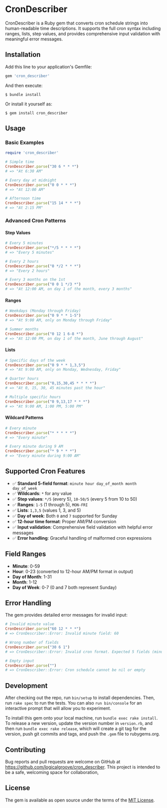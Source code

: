 # CronDescriber

CronDescriber is a Ruby gem that converts cron schedule strings into human-readable time descriptions. It supports the full cron syntax including ranges, lists, step values, and provides comprehensive input validation with meaningful error messages.

## Installation

Add this line to your application's Gemfile:

```ruby
gem 'cron_describer'
```

And then execute:

```
$ bundle install
```

Or install it yourself as:

```
$ gem install cron_describer
```

## Usage

### Basic Examples

```ruby
require 'cron_describer'

# Simple time
CronDescriber.parse("30 6 * * *")
# => "At 6:30 AM"

# Every day at midnight
CronDescriber.parse("0 0 * * *")
# => "At 12:00 AM"

# Afternoon time
CronDescriber.parse("15 14 * * *")
# => "At 2:15 PM"
```

### Advanced Cron Patterns

#### Step Values
```ruby
# Every 5 minutes
CronDescriber.parse("*/5 * * * *")
# => "Every 5 minutes"

# Every 2 hours
CronDescriber.parse("0 */2 * * *")
# => "Every 2 hours"

# Every 3 months on the 1st
CronDescriber.parse("0 0 1 */3 *")
# => "At 12:00 AM, on day 1 of the month, every 3 months"
```

#### Ranges
```ruby
# Weekdays (Monday through Friday)
CronDescriber.parse("0 9 * * 1-5")
# => "At 9:00 AM, only on Monday through Friday"

# Summer months
CronDescriber.parse("0 12 1 6-8 *")
# => "At 12:00 PM, on day 1 of the month, June through August"
```

#### Lists
```ruby
# Specific days of the week
CronDescriber.parse("0 9 * * 1,3,5")
# => "At 9:00 AM, only on Monday, Wednesday, Friday"

# Quarter hours
CronDescriber.parse("0,15,30,45 * * * *")
# => "At 0, 15, 30, 45 minutes past the hour"

# Multiple specific hours
CronDescriber.parse("0 9,13,17 * * *")
# => "At 9:00 AM, 1:00 PM, 5:00 PM"
```

#### Wildcard Patterns
```ruby
# Every minute
CronDescriber.parse("* * * * *")
# => "Every minute"

# Every minute during 9 AM
CronDescriber.parse("* 9 * * *")
# => "Every minute during 9:00 AM"
```

## Supported Cron Features

- ✅ **Standard 5-field format**: `minute hour day_of_month month day_of_week`
- ✅ **Wildcards**: `*` for any value
- ✅ **Step values**: `*/5` (every 5), `10-50/5` (every 5 from 10 to 50)
- ✅ **Ranges**: `1-5` (1 through 5), `MON-FRI`
- ✅ **Lists**: `1,3,5` (values 1, 3, and 5)
- ✅ **Day of week**: Both `0` and `7` supported for Sunday
- ✅ **12-hour time format**: Proper AM/PM conversion
- ✅ **Input validation**: Comprehensive field validation with helpful error messages
- ✅ **Error handling**: Graceful handling of malformed cron expressions

## Field Ranges

- **Minute**: 0-59
- **Hour**: 0-23 (converted to 12-hour AM/PM format in output)
- **Day of Month**: 1-31
- **Month**: 1-12
- **Day of Week**: 0-7 (0 and 7 both represent Sunday)

## Error Handling

The gem provides detailed error messages for invalid input:

```ruby
# Invalid minute value
CronDescriber.parse("60 12 * * *")
# => CronDescriber::Error: Invalid minute field: 60

# Wrong number of fields
CronDescriber.parse("30 6 1")
# => CronDescriber::Error: Invalid cron format. Expected 5 fields (minute hour day_of_month month day_of_week)

# Empty input
CronDescriber.parse("")
# => CronDescriber::Error: Cron schedule cannot be nil or empty
```

## Development

After checking out the repo, run `bin/setup` to install dependencies. Then, run `rake spec` to run the tests. You can also `run bin/console` for an interactive prompt that will allow you to experiment.

To install this gem onto your local machine, run `bundle exec rake install`. To release a new version, update the version number in `version.rb`, and then run `bundle exec rake release`, which will create a git tag for the version, push git commits and tags, and push the `.gem` file to rubygems.org.


## Contributing

Bug reports and pull requests are welcome on GitHub at https://github.com/logicalgroove/cron_describer. This project is intended to be a safe, welcoming space for collaboration,

## License

The gem is available as open source under the terms of the [MIT License](https://opensource.org/licenses/MIT).
